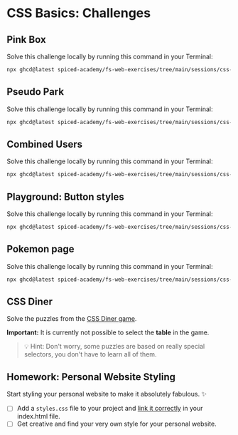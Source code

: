 # CSS Basics: Challenges

## Pink Box

Solve this challenge locally by running this command in your Terminal:

```bash
npx ghcd@latest spiced-academy/fs-web-exercises/tree/main/sessions/css-basics/pink-box
```

## Pseudo Park

Solve this challenge locally by running this command in your Terminal:

```bash
npx ghcd@latest spiced-academy/fs-web-exercises/tree/main/sessions/css-basics/pseudo-park
```

## Combined Users

Solve this challenge locally by running this command in your Terminal:

```bash
npx ghcd@latest spiced-academy/fs-web-exercises/tree/main/sessions/css-basics/combined-users
```

## Playground: Button styles

Solve this challenge locally by running this command in your Terminal:

```bash
npx ghcd@latest spiced-academy/fs-web-exercises/tree/main/sessions/css-basics/button-styles
```

## Pokemon page

Solve this challenge locally by running this command in your Terminal:

```bash
npx ghcd@latest spiced-academy/fs-web-exercises/tree/main/sessions/css-basics/pokemon-page
```

## CSS Diner

Solve the puzzles from the [CSS Diner game](https://flukeout.github.io/).

**Important:** It is currently not possible to select the **table** in the game.

> 💡 Hint: Don't worry, some puzzles are based on really special selectors, you don't have to learn
> all of them.

## Homework: Personal Website Styling

Start styling your personal website to make it absolutely fabulous. ✨

- [ ] Add a `styles.css` file to your project and [link it correctly](./css-basics.md#linking-stylesheets) in your
      index.html file.
- [ ] Get creative and find your very own style for your personal website.
